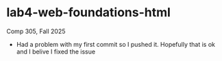 # lab4-web-foundations-html
Comp 305, Fall 2025
- Had a problem with my first commit so I pushed it. Hopefully that is ok and I belive I fixed the issue 